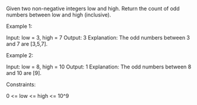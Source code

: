 Given two non-negative integers low and high. Return the count of odd numbers
between low and high (inclusive).


Example 1:


Input: low = 3, high = 7
Output: 3
Explanation: The odd numbers between 3 and 7 are [3,5,7].

Example 2:


Input: low = 8, high = 10
Output: 1
Explanation: The odd numbers between 8 and 10 are [9].


Constraints:


0 <= low <= high <= 10^9




